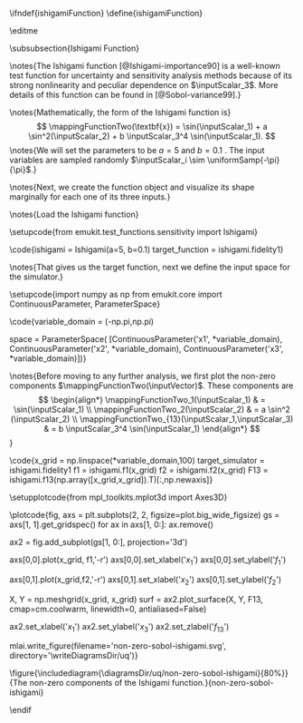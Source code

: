 \ifndef{ishigamiFunction}
\define{ishigamiFunction}

\editme

\subsubsection{Ishigami Function}


\notes{The Ishigami function [@Ishigami-importance90] is a well-known test function for uncertainty and sensitivity analysis methods because of its strong nonlinearity and peculiar dependence on $\inputScalar_3$. More details of this function can be found in [@Sobol-variance99].}

\notes{Mathematically, the form of the Ishigami function is}
$$
\mappingFunctionTwo(\textbf{x}) = \sin(\inputScalar_1) + a \sin^2(\inputScalar_2) + b \inputScalar_3^4 \sin(\inputScalar_1). 
$$
\notes{We will set the parameters to be $a = 5$ and $b=0.1$ . The input variables are sampled randomly $\inputScalar_i \sim \uniformSamp{-\pi}{\pi}$.}

\notes{Next, we create the function object and visualize its shape marginally for each one of its three inputs.}

\notes{Load the Ishigami function}

\setupcode{from emukit.test_functions.sensitivity import Ishigami}

\code{ishigami = Ishigami(a=5, b=0.1)
target_function = ishigami.fidelity1}

\notes{That gives us the target function, next we define the input space for the simulator.}

\setupcode{import numpy as np
from emukit.core import ContinuousParameter, ParameterSpace}

\code{variable_domain = (-np.pi,np.pi)
		   
space = ParameterSpace(
          [ContinuousParameter('x1', *variable_domain), 
           ContinuousParameter('x2', *variable_domain),
           ContinuousParameter('x3', *variable_domain)])}

\notes{Before moving to any further analysis, we first plot the non-zero components $\mappingFunctionTwo(\inputVector)$. These components are 
$$
\begin{align*}
\mappingFunctionTwo_1(\inputScalar_1) & = \sin(\inputScalar_1) \\
\mappingFunctionTwo_2(\inputScalar_2) & = a \sin^2 (\inputScalar_2) \\
\mappingFunctionTwo_{13}(\inputScalar_1,\inputScalar_3) & = b \inputScalar_3^4 \sin(\inputScalar_1) 
\end{align*}
$$}

\code{x_grid = np.linspace(*variable_domain,100)
target_simulator = ishigami.fidelity1
f1 = ishigami.f1(x_grid)
f2 = ishigami.f2(x_grid)
F13 = ishigami.f13(np.array([x_grid,x_grid]).T)[:,np.newaxis]}

\setupplotcode{from mpl_toolkits.mplot3d import Axes3D}

\plotcode{fig, axs = plt.subplots(2, 2, figsize=plot.big_wide_figsize)
gs = axs[1, 1].get_gridspec()
for ax in axs[1, 0:]:
    ax.remove()

ax2 = fig.add_subplot(gs[1, 0:], projection='3d')

axs[0,0].plot(x_grid, f1,'-r')
axs[0,0].set_xlabel('$x_1$')
axs[0,0].set_ylabel('$f_1$')

axs[0,1].plot(x_grid,f2,'-r')
axs[0,1].set_xlabel('$x_2$')
axs[0,1].set_ylabel('$f_2$')

X, Y = np.meshgrid(x_grid, x_grid)
surf = ax2.plot_surface(X, Y, F13, cmap=cm.coolwarm, linewidth=0, antialiased=False)

ax2.set_xlabel('$x_1$')
ax2.set_ylabel('$x_3$')
ax2.set_zlabel('$f_{13}$')

mlai.write_figure(filename='non-zero-sobol-ishigami.svg', directory='\writeDiagramsDir/uq')}

\figure{\includediagram{\diagramsDir/uq/non-zero-sobol-ishigami}{80%}}{The non-zero components of the Ishigami function.}{non-zero-sobol-ishigami}

\endif
